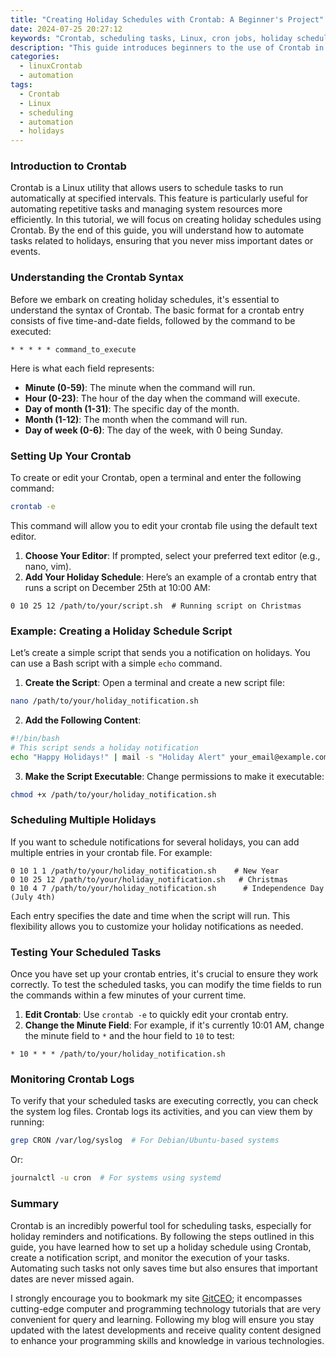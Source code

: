 ```yaml
---
title: "Creating Holiday Schedules with Crontab: A Beginner's Project"
date: 2024-07-25 20:27:12
keywords: "Crontab, scheduling tasks, Linux, cron jobs, holiday schedules, tutorials"
description: "This guide introduces beginners to the use of Crontab in Linux for creating holiday schedules. Learn how to schedule specific tasks based on holidays or special occasions, using detailed steps and examples. Crontab is a powerful Linux utility that allows users to schedule scripts or commands at specified intervals. In this tutorial, we will explore the syntax of Crontab, how to set up a holiday schedule, and practical examples to illustrate its use. Become familiar with the essential commands needed to automate your tasks and ensure you never miss those important dates again. By the end, you will be equipped to customize and manage your holiday schedules effectively using Crontab."
categories:
  - linuxCrontab
  - automation
tags:
  - Crontab
  - Linux
  - scheduling
  - automation
  - holidays
---
```


### Introduction to Crontab

Crontab is a Linux utility that allows users to schedule tasks to run automatically at specified intervals. This feature is particularly useful for automating repetitive tasks and managing system resources more efficiently. In this tutorial, we will focus on creating holiday schedules using Crontab. By the end of this guide, you will understand how to automate tasks related to holidays, ensuring that you never miss important dates or events. 

<!-- more -->

### Understanding the Crontab Syntax

Before we embark on creating holiday schedules, it's essential to understand the syntax of Crontab. The basic format for a crontab entry consists of five time-and-date fields, followed by the command to be executed:

```
* * * * * command_to_execute
```

Here is what each field represents:

- **Minute (0-59)**: The minute when the command will run.
- **Hour (0-23)**: The hour of the day when the command will execute.
- **Day of month (1-31)**: The specific day of the month.
- **Month (1-12)**: The month when the command will run.
- **Day of week (0-6)**: The day of the week, with 0 being Sunday.

### Setting Up Your Crontab

To create or edit your Crontab, open a terminal and enter the following command:

```bash
crontab -e
```

This command will allow you to edit your crontab file using the default text editor. 

1. **Choose Your Editor**: If prompted, select your preferred text editor (e.g., nano, vim).
2. **Add Your Holiday Schedule**: Here’s an example of a crontab entry that runs a script on December 25th at 10:00 AM:

```
0 10 25 12 /path/to/your/script.sh  # Running script on Christmas
```

### Example: Creating a Holiday Schedule Script

Let’s create a simple script that sends you a notification on holidays. You can use a Bash script with a simple `echo` command. 

1. **Create the Script**: Open a terminal and create a new script file:

```bash
nano /path/to/your/holiday_notification.sh
```

2. **Add the Following Content**:

```bash
#!/bin/bash
# This script sends a holiday notification
echo "Happy Holidays!" | mail -s "Holiday Alert" your_email@example.com  # Sending an email notification
```

3. **Make the Script Executable**: Change permissions to make it executable:

```bash
chmod +x /path/to/your/holiday_notification.sh
```

### Scheduling Multiple Holidays

If you want to schedule notifications for several holidays, you can add multiple entries in your crontab file. For example:

```
0 10 1 1 /path/to/your/holiday_notification.sh    # New Year
0 10 25 12 /path/to/your/holiday_notification.sh   # Christmas
0 10 4 7 /path/to/your/holiday_notification.sh      # Independence Day (July 4th)
```

Each entry specifies the date and time when the script will run. This flexibility allows you to customize your holiday notifications as needed.

### Testing Your Scheduled Tasks

Once you have set up your crontab entries, it's crucial to ensure they work correctly. To test the scheduled tasks, you can modify the time fields to run the commands within a few minutes of your current time.

1. **Edit Crontab**: Use `crontab -e` to quickly edit your crontab entry.
2. **Change the Minute Field**: For example, if it's currently 10:01 AM, change the minute field to `*` and the hour field to `10` to test:

```
* 10 * * * /path/to/your/holiday_notification.sh
```

### Monitoring Crontab Logs

To verify that your scheduled tasks are executing correctly, you can check the system log files. Crontab logs its activities, and you can view them by running:

```bash
grep CRON /var/log/syslog  # For Debian/Ubuntu-based systems
```

Or:

```bash
journalctl -u cron  # For systems using systemd
```

### Summary

Crontab is an incredibly powerful tool for scheduling tasks, especially for holiday reminders and notifications. By following the steps outlined in this guide, you have learned how to set up a holiday schedule using Crontab, create a notification script, and monitor the execution of your tasks. Automating such tasks not only saves time but also ensures that important dates are never missed again. 

I strongly encourage you to bookmark my site [GitCEO](https://gitceo.com); it encompasses cutting-edge computer and programming technology tutorials that are very convenient for query and learning. Following my blog will ensure you stay updated with the latest developments and receive quality content designed to enhance your programming skills and knowledge in various technologies.